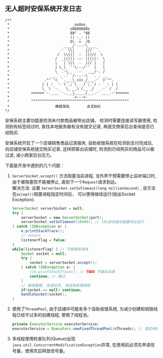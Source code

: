 
## 无人超时安保系统开发日志
```
/**
 *                             _ooOoo_
 *                            o8888888o
 *                            88" . "88
 *                            (| -_- |)
 *                            O\  =  /O
 *                         ____/`---'\____
 *                       .'  \\|     |//  `.
 *                      /  \\|||  :  |||//  \
 *                     /  _||||| -:- |||||-  \
 *                     |   | \\\  -  /// |   |
 *                     | \_|  ''\---/''  |   |
 *                     \  .-\__  `-`  ___/-. /
 *                   ___`. .'  /--.--\  `. . __
 *                ."" '<  `.___\_<|>_/___.'  >'"".
 *               | | :  `- \`.;`\ _ /`;.`/ - ` : | |
 *               \  \ `-.   \_ __\ /__ _/   .-` /  /
 *          ======`-.____`-.___\_____/___.-`____.-'======
 *                             `=---='
 *          ^^^^^^^^^^^^^^^^^^^^^^^^^^^^^^^^^^^^^^^^^^^^^
 *                     佛祖保佑        永无BUG
*/
```

安保系统主要功能是检测未付款商品被带出店铺。
检测时需要连接读写器使用, 检测到有标签经过时, 
查找本地服务器有没有提交记录, 再提交商家后台查询是否已经购买.

安保系统开启了一个店铺销售商品记录服务, 自助收银系统在检测到支付完成后,
向店铺安保系统提交购买记录, 这样顾客出店铺时, 检测到已经购买的商品可以被过滤,
减小商家后台压力。

下面是开发中遇到的几个问题：

1. `ServerSocket.accept()` 方法阻塞当前进程, 当外界干预需要停止监听端口时, 由于被阻塞而不能被停止, 
	直到下一个`Request`请求到达。</br>
	解决方法:
	设置 `ServerSocket.setSoTimeout(long millionSecond)` , 该方法在`accept()`阻塞进程指定时间后，
	可以使得继续运行(抛出Socket Exception).
	```java
	ServerSocket serverSocket = null;
	try {
		serverSocket = new ServerSocket(port);
		serverSocket.setSoTimeout(10000); // 10s自动退出阻塞向后运行
	} catch (IOException e) {
		e.printStackTrace();
		// return
		listenerFlag = false;
	}
	while(listenerFlag) { // 不断接收请求
		Socket socket = null;
		try {
			socket = serverSocket.accept();
		} catch (IOException e) {
			//e.printStackTrace(); // TODO 不输出异常
			continue; // 跳过
		}
		// 接收数据, 生成任务, 发送到处理线程
		if(socket == null) continue;
		handleSocket(socket);
	}
	```
	
2. 使用了`ThreadPool`, 由于店铺中可能有多个自助收银系统, 为减少创建和销毁线程已经不过多的创建线程, 使用了线程池。
	```java
	private ExecutorService executorService;
	executorService = Executors.newFixedThreadPool(nThreads); // 固定线程数量的线程池 maxThreadNum = coreThreadNum
	```
	
3. 多线程使用检查队列(Queue)出现`java.util.ConcurrentModificationException`异常,
	在使用前必须先申请信号量，使用完后释放信号量。
